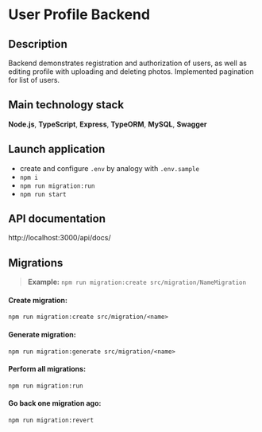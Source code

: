 # User Profile Backend

## Description
Backend demonstrates registration and authorization of users, as well as editing profile with uploading and deleting photos.
Implemented pagination for list of users.

## Main technology stack
**Node.js**, **TypeScript**, **Express**, **TypeORM**, **MySQL**, **Swagger**

## Launch application
- create and configure `.env` by analogy with `.env.sample`
- `npm i`
- `npm run migration:run`
- `npm run start`

## API documentation
http://localhost:3000/api/docs/


## Migrations
> **Example:** `npm run migration:create src/migration/NameMigration`

#### Create migration:
`npm run migration:create src/migration/<name>`

#### Generate migration:
`npm run migration:generate src/migration/<name>`

#### Perform all migrations:
`npm run migration:run`

#### Go back one migration ago:
`npm run migration:revert`
